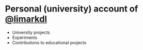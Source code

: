 
# Personal (university) account of [@limarkdl](https://github.com/limarkdl)

- University projects
- Experiments
- Contributions to educational projects
